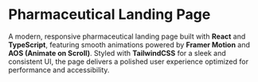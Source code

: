 # Pharmaceutical Landing Page

A modern, responsive pharmaceutical landing page built with **React** and **TypeScript**, featuring smooth animations powered by **Framer Motion** and **AOS (Animate on Scroll)**. Styled with **TailwindCSS** for a sleek and consistent UI, the page delivers a polished user experience optimized for performance and accessibility.
